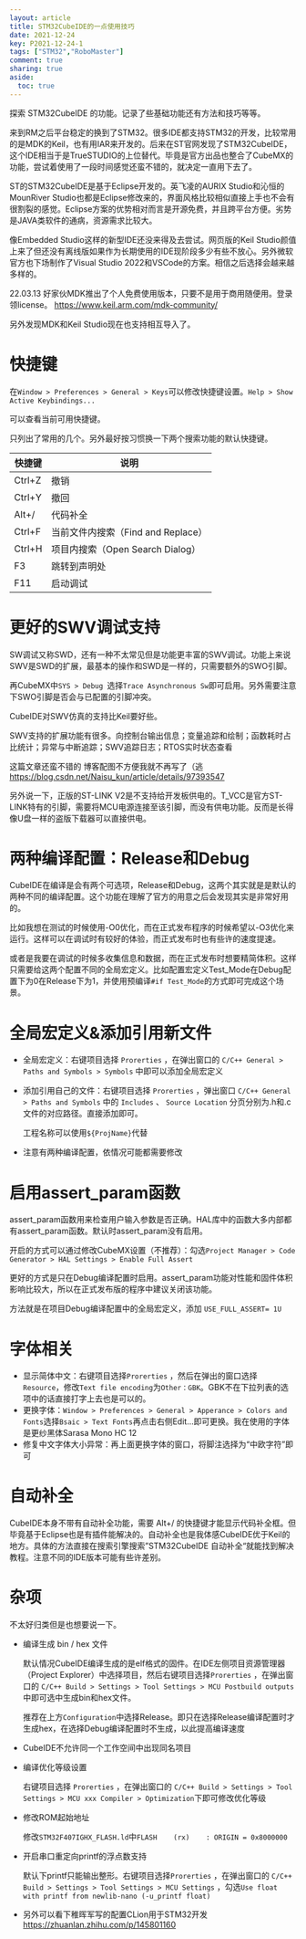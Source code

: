 ```yaml
---
layout: article
title: STM32CubeIDE的一点使用技巧
date: 2021-12-24
key: P2021-12-24-1
tags: ["STM32","RoboMaster"]
comment: true
sharing: true
aside:
  toc: true
---
```


探索 STM32CubeIDE 的功能。记录了些基础功能还有方法和技巧等等。

<!--more-->

来到RM之后平台稳定的换到了STM32。很多IDE都支持STM32的开发，比较常用的是MDK的Keil，也有用IAR来开发的。后来在ST官网发现了STM32CubeIDE，这个IDE相当于是TrueSTUDIO的上位替代。毕竟是官方出品也整合了CubeMX的功能，尝试着使用了一段时间感觉还蛮不错的，就决定一直用下去了。

ST的STM32CubeIDE是基于Eclipse开发的。英飞凌的AURIX Studio和沁恒的MounRiver Studio也都是Eclipse修改来的，界面风格比较相似直接上手也不会有很割裂的感觉。Eclipse方案的优势相对而言是开源免费，并且跨平台方便。劣势是JAVA类软件的通病，资源需求比较大。

像Embedded Studio这样的新型IDE还没来得及去尝试。网页版的Keil Studio颜值上来了但还没有离线版如果作为长期使用的IDE现阶段多少有些不放心。另外微软官方也下场制作了Visual Studio 2022和VSCode的方案。相信之后选择会越来越多样的。



22.03.13 好家伙MDK推出了个人免费使用版本，只要不是用于商用随便用。登录领license。 <https://www.keil.arm.com/mdk-community/>

另外发现MDK和Keil Studio现在也支持相互导入了。



# 快捷键

在`Window > Preferences > General > Keys`可以修改快捷键设置。`Help > Show Active Keybindings...`

可以查看当前可用快捷键。

只列出了常用的几个。另外最好按习惯换一下两个搜索功能的默认快捷键。

| 快捷键 | 说明                               |
| ------ | ---------------------------------- |
| Ctrl+Z | 撤销                               |
| Ctrl+Y | 撤回                               |
| Alt+/  | 代码补全                           |
| Ctrl+F | 当前文件内搜索（Find and Replace） |
| Ctrl+H | 项目内搜索（Open Search Dialog）   |
| F3     | 跳转到声明处                       |
| F11    | 启动调试                           |



# 更好的SWV调试支持

SW调试又称SWD，还有一种不太常见但是功能更丰富的SWV调试。功能上来说SWV是SWD的扩展，最基本的操作和SWD是一样的，只需要额外的SWO引脚。

再CubeMX中`SYS > Debug `选择`Trace Asynchronous Sw`即可启用。另外需要注意下SWO引脚是否会与已配置的引脚冲突。

CubeIDE对SWV仿真的支持比Keil要好些。


SWV支持的扩展功能有很多。向控制台输出信息；变量追踪和绘制；函数耗时占比统计；异常与中断追踪；SWV追踪日志；RTOS实时状态查看

这篇文章还蛮不错的 博客配图不方便我就不再写了（逃 <https://blog.csdn.net/Naisu_kun/article/details/97393547>

另外说一下，正版的ST-LINK V2是不支持给开发板供电的。T_VCC是官方ST-LINK特有的引脚，需要将MCU电源连接至该引脚，而没有供电功能。反而是长得像U盘一样的盗版下载器可以直接供电。



# 两种编译配置：Release和Debug

CubeIDE在编译是会有两个可选项，Release和Debug，这两个其实就是是默认的两种不同的编译配置。这个功能在理解了官方的用意之后会发现其实是非常好用的。

比如我想在测试的时候使用-O0优化，而在正式发布程序的时候希望以-O3优化来运行。这样可以在调试时有较好的体验，而正式发布时也有些许的速度提速。

或者是我要在调试的时候多收集信息和数据，而在正式发布时想要精简体积。这样只需要给这两个配置不同的全局宏定义。比如配置宏定义Test_Mode在Debug配置下为0在Release下为1，并使用预编译`#if Test_Mode`的方式即可完成这个场景。



# 全局宏定义&添加引用新文件

- 全局宏定义：右键项目选择 `Prorerties` ，在弹出窗口的 `C/C++ General > Paths and Symbols > Symbols` 中即可以添加全局宏定义

- 添加引用自己的文件：右键项目选择 `Prorerties` ，弹出窗口 `C/C++ General > Paths and Symbols` 中的 `Includes` 、 `Source Location` 分页分别为.h和.c文件的对应路径。直接添加即可。

  工程名称可以使用`${ProjName}`代替

- 注意有两种编译配置，依情况可能都需要修改

  

# 启用assert_param函数

assert_param函数用来检查用户输入参数是否正确。HAL库中的函数大多内部都有assert_param函数。默认时assert_param没有启用。

开启的方式可以通过修改CubeMX设置（不推荐）：勾选`Project Manager > Code Generator > HAL Settings > Enable Full Assert`

更好的方式是只在Debug编译配置时启用。assert_param功能对性能和固件体积影响比较大，所以在正式发布版的程序中建议关闭该功能。

方法就是在项目Debug编译配置中的全局宏定义，添加 `USE_FULL_ASSERT= 1U`



# 字体相关

- 显示简体中文：右键项目选择`Prorerties` ，然后在弹出的窗口选择`Resource`，修改`Text file encoding`为`Other：GBK`。GBK不在下拉列表的选项中的话直接打字上去也是可以的。
- 更换字体：`Window > Preferences > General > Apperance > Colors and Fonts`选择`Bsaic > Text Fonts`再点击右侧Edit...即可更换。我在使用的字体是更纱黑体Sarasa Mono HC 12
- 修复中文字体大小异常：再上面更换字体的窗口，将脚注选择为“中欧字符”即可



# 自动补全

CubeIDE本身不带有自动补全功能，需要 Alt+/  的快捷键才能显示代码补全框。但毕竟基于Eclipse也是有插件能解决的。自动补全也是我体感CubeIDE优于Keil的地方。具体的方法直接在搜索引擎搜索”STM32CubeIDE 自动补全“就能找到解决教程。注意不同的IDE版本可能有些许差别。



# 杂项

不太好归类但是也想要说一下。

- 编译生成 bin / hex 文件

  默认情况CubeIDE编译生成的是elf格式的固件。在IDE左侧项目资源管理器（Project Explorer）中选择项目，然后右键项目选择`Prorerties` ，在弹出窗口的 `C/C++ Build > Settings > Tool Settings > MCU Postbuild outputs` 中即可选中生成bin和hex文件。

  推荐在上方`Configuration`中选择Release。即只在选择Release编译配置时才生成hex，在选择Debug编译配置时不生成，以此提高编译速度

- CubeIDE不允许同一个工作空间中出现同名项目

- 编译优化等级设置

  右键项目选择 `Prorerties` ，在弹出窗口的 `C/C++ Build > Settings > Tool Settings > MCU xxx Compiler > Optimization`下即可修改优化等级

- 修改ROM起始地址

  修改`STM32F407IGHX_FLASH.ld`中`FLASH    (rx)    : ORIGIN = 0x8000000` 

- 开启串口重定向printf的浮点数支持

  默认下printf只能输出整形。右键项目选择`Prorerties` ，在弹出窗口的 `C/C++ Build > Settings > Tool Settings > MCU Settings` ，勾选`Use float with printf from newlib-nano (-u_printf float)` 

- 另外可以看下稚晖军写的配置CLion用于STM32开发 <https://zhuanlan.zhihu.com/p/145801160>

